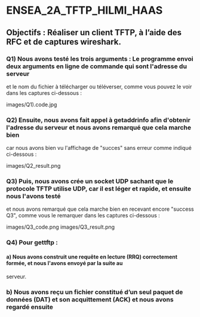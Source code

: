 # ENSEA_2A_TFTP_HILMI_HAAS

## Objectifs : Réaliser un client TFTP, à l’aide des RFC et de captures wireshark.


### Q1) Nous avons testé les trois arguments : Le programme envoi deux arguments en ligne de commande qui sont l'adresse du serveur 
et le nom du fichier à télécharger ou téléverser, comme vous pouvez le voir dans les captures ci-dessous : 

images/Q1).code.jpg

### Q2) Ensuite, nous avons fait appel à getaddrinfo afin d'obtenir l'adresse du serveur et nous avons remarqué que cela marche bien 
car nous avons bien vu l'affichage de "succes" sans erreur comme indiqué ci-dessous : 

images/Q2_result.png


### Q3) Puis, nous avons crée un socket UDP sachant que le protocole TFTP utilise UDP, car il est léger et rapide, et ensuite nous l'avons testé 
et nous avons remarqué que cela marche bien en recevant encore "success Q3", comme vous le remarquer dans les captures ci-dessous : 

images/Q3_code.png
images/Q3_result.png

### Q4) Pour gettftp :
#### a) Nous avons construit une requête en lecture (RRQ) correctement formée, et nous l'avons envoyé par la suite  au
serveur.


### b) Nous avons reçu un fichier constitué d’un seul paquet de données (DAT) et son acquittement (ACK) et nous avons regardé ensuite
